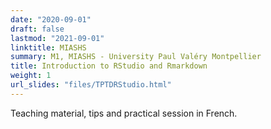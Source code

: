 ```yaml
---
date: "2020-09-01"
draft: false
lastmod: "2021-09-01"
linktitle: MIASHS
summary: M1, MIASHS - University Paul Valéry Montpellier
title: Introduction to RStudio and Rmarkdown
weight: 1
url_slides: "files/TPTDRStudio.html"
---
```


Teaching material, tips and practical session in French.